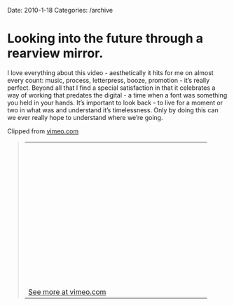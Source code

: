 Date: 2010-1-18
Categories: /archive

# Looking into the future through a rearview mirror.

<div class="Clog_Commentary_Wrap">
<div class="Clog_Post_Text">

I love everything about this video - aesthetically it hits for me on almost every count: music, process, letterpress, booze, promotion - it’s really perfect. Beyond all that I find a special satisfaction in that it celebrates a way of working that predates the digital - a time when a font was something you held in your hands. It’s important to look back - to live for a moment or two in what was and understand it’s timelessness. Only by doing this can we ever really hope to understand where we’re going.

</div>
</div>
<div class="Clog_Content_Outer"><!-- BEGIN_CLOG_CONTENT ID: 34DA611E-3671-4391-80C1-E282C55500F2 CLOGS.CLIPMARKS.COM -->
<div class="Clog_Top_Wrap">
<div class="Clog_Source_First"><span>Clipped from <a title="http://vimeo.com/8375271?hd=1" rel="clipsource" href="http://vimeo.com/8375271?hd=1">vimeo.com</a></span></div>
</div>
<div class="Clog_Middle_Wrap">
<blockquote class="Clog_Content_Item" cite="http://vimeo.com/8375271?hd=1">
<table cellspacing="0" cellpadding="0">
<tbody>
<tr>
<td>
<div class="Clog_Content_Item_Emb"><object classid="clsid:d27cdb6e-ae6d-11cf-96b8-444553540000" width="400" height="329" codebase="http://download.macromedia.com/pub/shockwave/cabs/flash/swflash.cab#version=6,0,40,0"><param name="src" value="http://vimeo.com/moogaloop.swf?clip_id=8375271&amp;server=vimeo.com&amp;show_title=1&amp;show_byline=1&amp;show_portrait=0&amp;color=00ADEF&amp;fullscreen=1&amp;autoplay=0" /><param name="wmode" value="opaque" /><param name="allowfullscreen" value="true" /><embed type="application/x-shockwave-flash" width="400" height="329" src="http://vimeo.com/moogaloop.swf?clip_id=8375271&amp;server=vimeo.com&amp;show_title=1&amp;show_byline=1&amp;show_portrait=0&amp;color=00ADEF&amp;fullscreen=1&amp;autoplay=0" allowfullscreen="true" wmode="opaque"></embed></object></div>
<span class="Clog_Source_Button"><a title="http://vimeo.com/8375271?hd=1" rel="clipsource" href="http://vimeo.com/8375271?hd=1">See more at vimeo.com</a></span></td>
</tr>
</tbody>
</table>
</blockquote>
</div>
<div class="Clog_Bottom_Wrap"></div>
</div>

